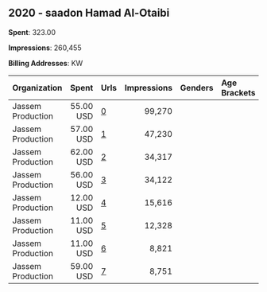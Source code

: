 ## 2020 - saadon Hamad Al-Otaibi 
**Spent**: 323.00

**Impressions**: 260,455

**Billing Addresses**: KW

|Organization|Spent|Urls|Impressions|Genders|Age Brackets|Country Codes|
|:---|---:|:---|---:|:---|:---|:---|
|Jassem Production|55.00 USD|[0](https://www.snap.com/political-ads/asset/c2cf5b031b72b33e59f0edb17c7c4b2babc4e75f5e6278c759cb299fdb672ffb?mediaType=png)|99,270|||kuwait|
|Jassem Production|57.00 USD|[1](https://www.snap.com/political-ads/asset/967714ff37724c468d845162519cfaf9fa9243ca9bf1b12ee7eb78b0f25c2776?mediaType=png)|47,230|||kuwait|
|Jassem Production|62.00 USD|[2](https://www.snap.com/political-ads/asset/c2cf5b031b72b33e59f0edb17c7c4b2babc4e75f5e6278c759cb299fdb672ffb?mediaType=png)|34,317|||kuwait|
|Jassem Production|56.00 USD|[3](https://www.snap.com/political-ads/asset/3b87ac931fe3bd1511cc23d3355e6c6088cbf706545df964f5e085f3f10581d6?mediaType=mp4)|34,122|||kuwait|
|Jassem Production|12.00 USD|[4](https://www.snap.com/political-ads/asset/72cdb75e077e01dd9bde77aa1046338670b207bfc3f8651c8a340218f0053e57?mediaType=png)|15,616|||kuwait|
|Jassem Production|11.00 USD|[5](https://www.snap.com/political-ads/asset/967714ff37724c468d845162519cfaf9fa9243ca9bf1b12ee7eb78b0f25c2776?mediaType=png)|12,328|||kuwait|
|Jassem Production|11.00 USD|[6](https://www.snap.com/political-ads/asset/a32ba5d9d3a2513a294c33ad7640653db80934449974be9e3e99f5cae9d8ddf0?mediaType=png)|8,821|||kuwait|
|Jassem Production|59.00 USD|[7](https://www.snap.com/political-ads/asset/df52495aded07bd5f896379bd36f779cef98e57246c88c728dd82b2eb01c9a99?mediaType=mp4)|8,751|||kuwait|
